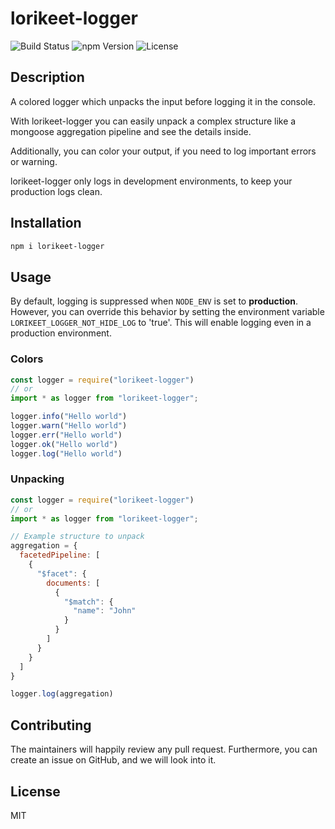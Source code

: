 # lorikeet-logger

![Build Status](https://img.shields.io/github/actions/workflow/status/whatar/parrot-logger/test.yml)
![npm Version](https://img.shields.io/npm/v/@whatar/parrot-logger)
![License](https://img.shields.io/npm/l/@whatar/parrot-logger)

## Description

A colored logger which unpacks the input before logging it in the console.

With lorikeet-logger you can easily unpack a complex structure like a mongoose aggregation pipeline and see the details inside.

Additionally, you can color your output, if you need to log important errors or warning.

lorikeet-logger only logs in development environments, to keep your production logs clean.

## Installation
```bash
npm i lorikeet-logger
```
## Usage

By default, logging is suppressed when `NODE_ENV` is set to **production**. However, you can override this behavior by setting the environment variable `LORIKEET_LOGGER_NOT_HIDE_LOG` to 'true'. This will enable logging even in a production environment.

### Colors
```javascript
const logger = require("lorikeet-logger")
// or
import * as logger from "lorikeet-logger";

logger.info("Hello world")
logger.warn("Hello world")
logger.err("Hello world")
logger.ok("Hello world")
logger.log("Hello world")
```

### Unpacking

```javascript
const logger = require("lorikeet-logger")
// or
import * as logger from "lorikeet-logger";

// Example structure to unpack
aggregation = {
  facetedPipeline: [
    {
      "$facet": {
        documents: [
          {
            "$match": {
              "name": "John"
            }
          }
        ]
      }
    }
  ]
}

logger.log(aggregation)
```

## Contributing

The maintainers will happily review any pull request. Furthermore, you can create an issue on GitHub, and we will look into it.

## License

MIT
